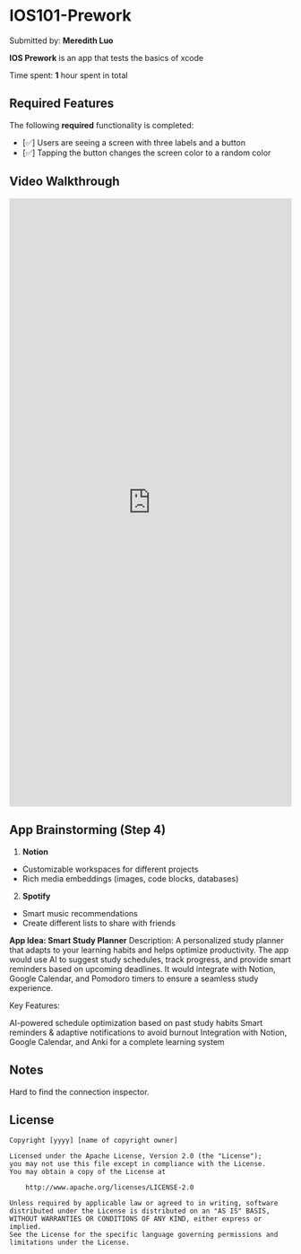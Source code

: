 # IOS101-Prework

Submitted by: **Meredith Luo**

**IOS Prework** is an app that tests the basics of xcode 

Time spent: **1** hour spent in total

## Required Features

The following **required** functionality is completed:

- [✅] Users are seeing a screen with three labels and a button
- [✅] Tapping the button changes the screen color to a random color
 
## Video Walkthrough
<div style="position: relative; padding-bottom: 215.1670951156812%; height: 0;"><iframe src="https://www.loom.com/embed/33b03dc5d49f4532afac6d761624bac0?sid=e17b1424-d033-4646-ae58-cfc78682e393" frameborder="0" webkitallowfullscreen mozallowfullscreen allowfullscreen style="position: absolute; top: 0; left: 0; width: 100%; height: 100%;"></iframe></div>


## App Brainstorming (Step 4)
1. **Notion**

- Customizable workspaces for different projects
- Rich media embeddings (images, code blocks, databases)

2. **Spotify**

- Smart music recommendations
- Create different lists to share with friends

**App Idea: Smart Study Planner**
Description:
A personalized study planner that adapts to your learning habits and helps optimize productivity. The app would use AI to suggest study schedules, track progress, and provide smart reminders based on upcoming deadlines. It would integrate with Notion, Google Calendar, and Pomodoro timers to ensure a seamless study experience.

Key Features:

AI-powered schedule optimization based on past study habits
Smart reminders & adaptive notifications to avoid burnout
Integration with Notion, Google Calendar, and Anki for a complete learning system

## Notes

Hard to find the connection inspector.

## License

    Copyright [yyyy] [name of copyright owner]

    Licensed under the Apache License, Version 2.0 (the "License");
    you may not use this file except in compliance with the License.
    You may obtain a copy of the License at

        http://www.apache.org/licenses/LICENSE-2.0

    Unless required by applicable law or agreed to in writing, software
    distributed under the License is distributed on an "AS IS" BASIS,
    WITHOUT WARRANTIES OR CONDITIONS OF ANY KIND, either express or implied.
    See the License for the specific language governing permissions and
    limitations under the License.
